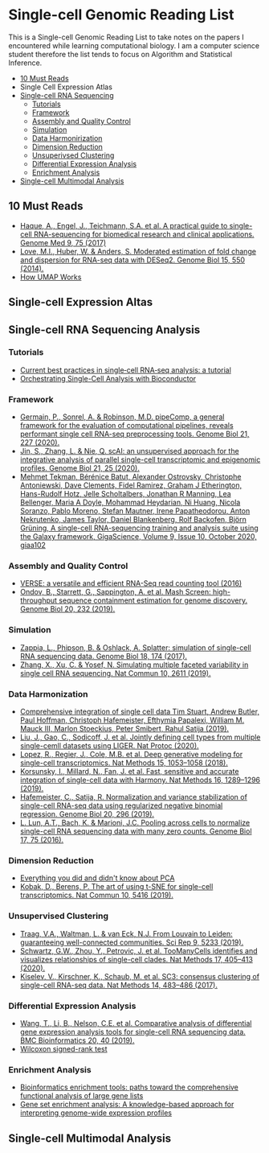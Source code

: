 # Single-cell Genomic Reading List

This is a Single-cell Genomic Reading List to take notes on the papers I encountered while learning computational biology. I am a computer science student therefore the list tends to focus on Algorithm and Statistical Inference.

- [10 Must Reads](#10-must-reads)
- Single Cell Expression Atlas
- [Single-cell RNA Sequencing](#single-cell-rna-sequencing)
  - [Tutorials](#tutorials)
  - [Framework](#framework)
  - [Assembly and Quality Control](#assembly-and-quality-control)
  - [Simulation](#simulation)
  - [Data Harmonirization](#data-harmonirization)
  - [Dimension Reduction](#dimension-reduction)
  - [Unsuperivsed Clustering](#unsuperivsed-clustering)
  - [Differential Expression Analysis](#differential-expression-analysis)
  - [Enrichment Analysis](#enrichment-analysis)
- [Single-cell Multimodal Analysis](#single-cell-multimodal-analysis)

## 10 Must Reads

- [Haque, A., Engel, J., Teichmann, S.A. et al. A practical guide to single-cell RNA-sequencing for biomedical research and clinical applications. Genome Med 9, 75 (2017)](https://genomemedicine.biomedcentral.com/articles/10.1186/s13073-017-0467-4#citeas)
- [Love, M.I., Huber, W. & Anders, S. Moderated estimation of fold change and dispersion for RNA-seq data with DESeq2. Genome Biol 15, 550 (2014).](https://doi.org/10.1186/s13059-014-0550-8)
- [How UMAP Works](https://umap-learn.readthedocs.io/en/latest/how_umap_works.html)

## Single-cell Expression Altas

## Single-cell RNA Sequencing Analysis

### Tutorials

- [Current best practices in single‐cell RNA‐seq analysis: a tutorial](https://www.embopress.org/doi/full/10.15252/msb.20188746)
- [Orchestrating Single-Cell Analysis with Bioconductor](https://www.nature.com/articles/s41592-019-0654-x)

### Framework

- [Germain, P., Sonrel, A. & Robinson, M.D. pipeComp, a general framework for the evaluation of computational pipelines, reveals performant single cell RNA-seq preprocessing tools. Genome Biol 21, 227 (2020).](https://doi.org/10.1186/s13059-020-02136-7)
- [Jin, S., Zhang, L. & Nie, Q. scAI: an unsupervised approach for the integrative analysis of parallel single-cell transcriptomic and epigenomic profiles. Genome Biol 21, 25 (2020).](https://doi.org/10.1186/s13059-020-1932-8)
- [Mehmet Tekman, Bérénice Batut, Alexander Ostrovsky, Christophe Antoniewski, Dave Clements, Fidel Ramirez, Graham J Etherington, Hans-Rudolf Hotz, Jelle Scholtalbers, Jonathan R Manning, Lea Bellenger, Maria A Doyle, Mohammad Heydarian, Ni Huang, Nicola Soranzo, Pablo Moreno, Stefan Mautner, Irene Papatheodorou, Anton Nekrutenko, James Taylor, Daniel Blankenberg, Rolf Backofen, Björn Grüning, A single-cell RNA-sequencing training and analysis suite using the Galaxy framework, GigaScience, Volume 9, Issue 10, October 2020, giaa102](https://doi.org/10.1093/gigascience/giaa102)

### Assembly and Quality Control

- [VERSE: a versatile and efficient RNA-Seq read counting tool (2016)](https://doi.org/10.1101/053306)
- [Ondov, B., Starrett, G., Sappington, A. et al. Mash Screen: high-throughput sequence containment estimation for genome discovery. Genome Biol 20, 232 (2019).](https://doi.org/10.1186/s13059-019-1841-x)

### Simulation

- [Zappia, L., Phipson, B. & Oshlack, A. Splatter: simulation of single-cell RNA sequencing data. Genome Biol 18, 174 (2017).](https://doi.org/10.1186/s13059-017-1305-0)
- [Zhang, X., Xu, C. & Yosef, N. Simulating multiple faceted variability in single cell RNA sequencing. Nat Commun 10, 2611 (2019).](https://doi.org/10.1038/s41467-019-10500-w)

### Data Harmonization

- [Comprehensive integration of single cell data
Tim Stuart, Andrew Butler, Paul Hoffman, Christoph Hafemeister, Efthymia Papalexi, William M. Mauck III, Marlon Stoeckius, Peter Smibert, Rahul Satija (2019).](https://doi.org/10.1016/j.cell.2019.05.031)
- [Liu, J., Gao, C., Sodicoff, J. et al. Jointly defining cell types from multiple single-cemll datasets using LIGER. Nat Protoc (2020).](https://doi.org/10.1038/s41596-020-0391-8)
- [Lopez, R., Regier, J., Cole, M.B. et al. Deep generative modeling for single-cell transcriptomics. Nat Methods 15, 1053–1058 (2018).](https://doi.org/10.1038/s41592-018-0229-2)
- [Korsunsky, I., Millard, N., Fan, J. et al. Fast, sensitive and accurate integration of single-cell data with Harmony. Nat Methods 16, 1289–1296 (2019).](https://doi.org/10.1038/s41592-019-0619-0)
- [Hafemeister, C., Satija, R. Normalization and variance stabilization of single-cell RNA-seq data using regularized negative binomial regression. Genome Biol 20, 296 (2019).](https://doi.org/10.1186/s13059-019-1874-1)
- [L. Lun, A.T., Bach, K. & Marioni, J.C. Pooling across cells to normalize single-cell RNA sequencing data with many zero counts. Genome Biol 17, 75 (2016). ](https://doi.org/10.1186/s13059-016-0947-7)

### Dimension Reduction
- [Everything you did and didn't know about PCA](http://alexhwilliams.info/itsneuronalblog/2016/03/27/pca/)
- [Kobak, D., Berens, P. The art of using t-SNE for single-cell transcriptomics. Nat Commun 10, 5416 (2019).](https://doi.org/10.1038/s41467-019-13056-x)

### Unsupervised Clustering

- [Traag, V.A., Waltman, L. & van Eck, N.J. From Louvain to Leiden: guaranteeing well-connected communities. Sci Rep 9, 5233 (2019).](https://doi.org/10.1038/s41598-019-41695-z)
- [Schwartz, G.W., Zhou, Y., Petrovic, J. et al. TooManyCells identifies and visualizes relationships of single-cell clades. Nat Methods 17, 405–413 (2020).](https://doi.org/10.1038/s41592-020-0748-5)
- [Kiselev, V., Kirschner, K., Schaub, M. et al. SC3: consensus clustering of single-cell RNA-seq data. Nat Methods 14, 483–486 (2017).]( https://doi.org/10.1038/nmeth.4236)

### Differential Expression Analysis

- [Wang, T., Li, B., Nelson, C.E. et al. Comparative analysis of differential gene expression analysis tools for single-cell RNA sequencing data. BMC Bioinformatics 20, 40 (2019).](https://doi.org/10.1186/s12859-019-2599-6)
- [Wilcoxon signed-rank test](http://www.biostathandbook.com/wilcoxonsignedrank.html)

### Enrichment Analysis

- [Bioinformatics enrichment tools: paths toward the comprehensive functional analysis of large gene lists](https://academic.oup.com/nar/article/37/1/1/1026684)
- [Gene set enrichment analysis: A knowledge-based approach for interpreting genome-wide expression profiles](https://doi.org/10.1073/pnas.0506580102)

## Single-cell Multimodal Analysis